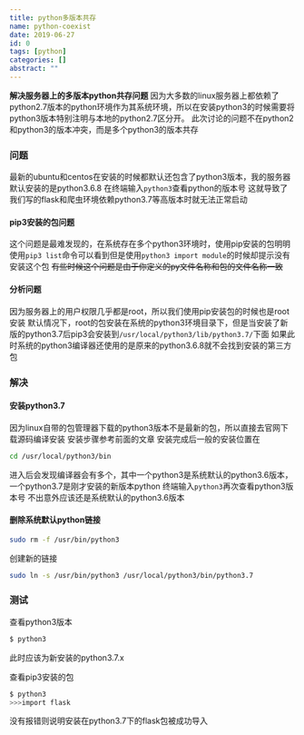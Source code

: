 ```yaml
---
title: python多版本共存
name: python-coexist
date: 2019-06-27
id: 0
tags: [python]
categories: []
abstract: ""
---
```



**解决服务器上的多版本python共存问题**
因为大多数的linux服务器上都依赖了python2.7版本的python环境作为其系统环境，所以在安装python3的时候需要将python3版本特别注明与本地的python2.7区分开。
此次讨论的问题不在python2和python3的版本冲突，而是多个python3的版本共存

<!--more-->

### 问题

最新的ubuntu和centos在安装的时候都默认还包含了python3版本，我的服务器默认安装的是python3.6.8
在终端输入`python3`查看python的版本号
这就导致了我们写的flask和爬虫环境依赖python3.7等高版本时就无法正常启动

#### pip3安装的包问题

这个问题是最难发现的，在系统存在多个python3环境时，使用pip安装的包明明使用`pip3 list`命令可以看到但是使用`python3 import module`的时候却提示没有安装这个包
~~有些时候这个问题是由于你定义的py文件名称和包的文件名称一致~~

#### 分析问题

因为服务器上的用户权限几乎都是root，所以我们使用pip安装包的时候也是root安装
默认情况下，root的包安装在系统的python3环境目录下，但是当安装了新版的python3.7后pip3会安装到`/usr/local/python3/lib/python3.7/`下面
如果此时系统的python3编译器还使用的是原来的python3.6.8就不会找到安装的第三方包

### 解决

#### 安装python3.7

因为linux自带的包管理器下载的python3版本不是最新的包，所以直接去官网下载源码编译安装
安装步骤参考前面的文章
安装完成后一般的安装位置在

```sh
cd /usr/local/python3/bin
```

进入后会发现编译器会有多个，其中一个python3是系统默认的python3.6版本，一个python3.7是刚才安装的新版本python
终端输入`python3`再次查看python3版本号
不出意外应该还是系统默认的python3.6版本

#### 删除系统默认python链接

```sh
sudo rm -f /usr/bin/python3
```

创建新的链接

```sh
sudo ln -s /usr/bin/python3 /usr/local/python3/bin/python3.7
```

### 测试

查看python3版本

```sh
$ python3
```

此时应该为新安装的python3.7.x

查看pip3安装的包

```sh
$ python3
>>>import flask
```

没有报错则说明安装在python3.7下的flask包被成功导入
